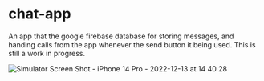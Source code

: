 # chat-app

An app that the google firebase database for storing messages, and handing calls from the app whenever the send button it being used.
This is still a work in progress.

![Simulator Screen Shot - iPhone 14 Pro - 2022-12-13 at 14 40 28](https://user-images.githubusercontent.com/90113324/207429131-6ea87d80-e1d0-48c2-9b6e-bacc5d102fd8.png)
